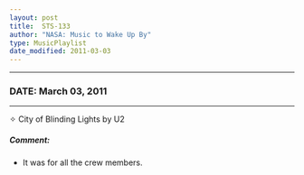 ```yaml
---
layout: post
title:  STS-133
author: "NASA: Music to Wake Up By"
type: MusicPlaylist
date_modified: 2011-03-03
---
```


----
### DATE: March 03, 2011
----
✧ City of Blinding Lights by U2

##### Comment:
* It was for all the crew members.
